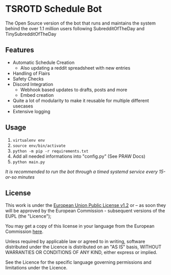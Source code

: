 # TSROTD Schedule Bot

The Open Source version of the bot that runs and maintains the system behind the over 1.1 million users following SubredditOfTheDay and TinySubredditOfTheDay

## Features

* Automatic Schedule Creation
  * Also updating a reddit spreadsheet with new entries
* Handling of Flairs
* Safety Checks
* Discord Integration
  * Webhook based updates to drafts, posts and more
  * Embed creation
* Quite a lot of modularity to make it reusable for multiple different usecases
* Extensive logging

## Usage

1. ```virtualenv env```
2. ```source env/bin/activate```
3. ```python -m pip -r requirements.txt```
4. Add all needed informations into "config.py" (See PRAW Docs)
5. ```python main.py```

*It is recommended to run the bot through a timed systemd service every 15-or-so minutes*

## License

This work is under the [European Union Public License v1.2](LICENSE) or – as soon they will be approved by the European Commission - subsequent versions of the EUPL (the "Licence");

You may get a copy of this license in your language from the European Commission [here](https://joinup.ec.europa.eu/collection/eupl/eupl-text-eupl-12).

Unless required by applicable law or agreed to in writing, software distributed under the Licence is distributed on an "AS IS" basis, WITHOUT WARRANTIES OR CONDITIONS OF ANY KIND, either express or implied.

See the Licence for the specific language governing permissions and limitations under the Licence.